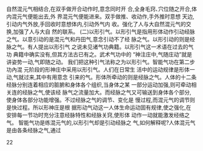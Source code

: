 自然混元气相结合,在双手做开合动作时,意念同时开
合,全身毛窍､穴位随之开合,体内混元气便能出去,外
界混元气便能进来。双手做推、收动作,手外推时意想
天边,引动内气外放,手回收时意想体内,引动外气内
收。强化了人与大自然混元气的交换,加强了人与大自
然的联系。
(二)以形引气。以形引气是指用形体动作引动经脉
之气。以意引动的是混元气和丹田气,意念引动不了经
脉之气。以形引动的则是经脉之气。有人提出以形引气
之说未见诸气功典籍。以形引气这一术语在过去的气功
典籍中确实没有,但其方法古已有之。武术气功中的
“神注庄中,气随庄动”就是讲姿势一动,气即随之动。
我们把这种引气法称之为以形引气。智能气功在第二步
功內混 元阶段的形神庄中采用以形引气。人们在日常生
活中的运动规律是形体一动,气就过来,其中有用意念
引来的气。形体所牵动的则是经脉之气。人体的十二条
经脉分别连着相应的脏腑和身体各个组织,当身体之某
一部分运动加强,则可牵动相关连的经脉之气,使该经
脉气之流量加大。而经脉之气又可输送到身体各个部分,
使身体各部分功能增强。不过经脉之气的调节、变化是
慢过程,而混元气的调节则是快过程。所以形神庄是根
据形动气动这一人体生命运动固有规律,使之强化,在
安排每一节功时充分注意经脉特性和经脉关窍,使形体
动作一动就能激发经络之气。
智能气功是练混元气的,以形引气却是引动经脉之
气,如何解释呢?人体混元气是由各条经脉之气,通过

22
